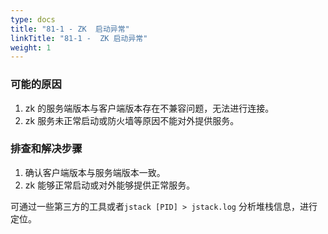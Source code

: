 ```yaml
---
type: docs
title: "81-1 - ZK  启动异常"
linkTitle: "81-1 -  ZK 启动异常"
weight: 1
---
```


### 可能的原因

1. zk 的服务端版本与客户端版本存在不兼容问题，无法进行连接。
2. zk 服务未正常启动或防火墙等原因不能对外提供服务。

### 排查和解决步骤

1. 确认客户端版本与服务端版本一致。
2. zk 能够正常启动或对外能够提供正常服务。

可通过一些第三方的工具或者`jstack [PID] > jstack.log` 分析堆栈信息，进行定位。

